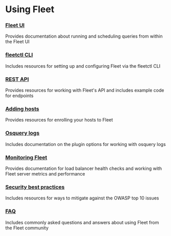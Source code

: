 # Using Fleet

### [Fleet UI](./Fleet-UI.md) 
Provides documentation about running and scheduling queries from within the Fleet UI

### [fleetctl CLI](./fleetctl-CLI.md) 
Includes resources for setting up and configuring Fleet via the fleetctl CLI

### [REST API](./REST-API.md) 
Provides resources for working with Fleet's API and includes example code for endpoints

### [Adding hosts](./Adding-hosts.md) 
Provides resources for enrolling your hosts to Fleet

### [Osquery logs](./Osquery-logs.md) 
Includes documentation on the plugin options for working with osquery logs

### [Monitoring Fleet](./Monitoring-Fleet.md) 
Provides documentation for load balancer health checks and working with Fleet server metrics and performance 

### [Security best practices](./Security-best-practices.md) 
Includes resources for ways to mitigate against the OWASP top 10 issues

### [FAQ](./FAQ.md) 
Includes commonly asked questions and answers about using Fleet from the Fleet community